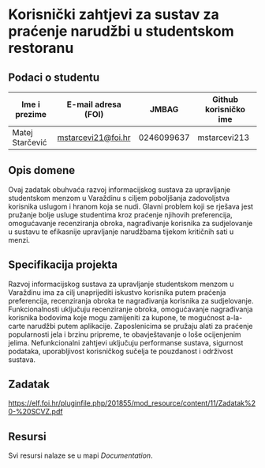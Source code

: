 # Korisnički zahtjevi za sustav za praćenje narudžbi u studentskom restoranu


## Podaci o studentu


Ime i prezime | E-mail adresa (FOI) | JMBAG | Github korisničko ime
------------  | ------------------- | ----- | ---------------------
Matej Starčević | mstarcevi21@foi.hr | 0246099637 | mstarcevi213


## Opis domene
Ovaj zadatak obuhvaća razvoj informacijskog sustava za upravljanje studentskom menzom u Varaždinu s ciljem poboljšanja zadovoljstva korisnika uslugom i hranom koja se nudi. Glavni problem koji se rješava jest pružanje bolje usluge studentima kroz praćenje njihovih preferencija, omogućavanje recenziranja obroka, nagrađivanje korisnika za sudjelovanje u sustavu te efikasnije upravljanje narudžbama tijekom kritičnih sati u menzi.

## Specifikacija projekta
Razvoj informacijskog sustava za upravljanje studentskom menzom u Varaždinu ima za cilj unaprijediti iskustvo korisnika putem praćenja preferencija, recenziranja obroka te nagrađivanja korisnika za sudjelovanje. Funkcionalnosti uključuju recenziranje obroka, omogućavanje nagrađivanja korisnika bodovima koje mogu zamijeniti za kupone, te mogućnost a-la-carte narudžbi putem aplikacije. Zaposlenicima se pružaju alati za praćenje popularnosti jela i brzinu pripreme, te obavještavanje o loše ocijenjenim jelima. Nefunkcionalni zahtjevi uključuju performanse sustava, sigurnost podataka, uporabljivost korisničkog sučelja te pouzdanost i održivost sustava.

## Zadatak
https://elf.foi.hr/pluginfile.php/201855/mod_resource/content/11/Zadatak%20-%20SCVZ.pdf

## Resursi
Svi resursi nalaze se u mapi _Documentation_.
